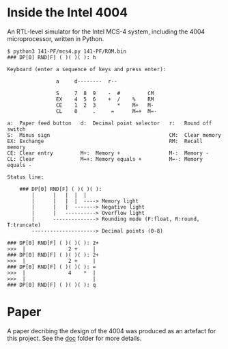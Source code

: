 # Inside the Intel 4004

An RTL-level simulator for the Intel MCS-4 system, including the 4004 microprocessor, written in Python.

    $ python3 141-PF/mcs4.py 141-PF/ROM.bin
    ### DP[0] RND[F] ( )( )( ): h

    Keyboard (enter a sequence of keys and press enter):

                    a     d--------  r--
                                
                    S     7  8  9    -  #         CM   
                    EX    4  5  6    +  /    %    RM
                    CE    1  2  3       *    M+   M-
                    CL    0     .     =      M=+  M=-

    a:  Paper feed button   d:  Decimal point selector   r:   Round off switch
    S:  Minus sign                                       CM:  Clear memory
    EX: Exchange                                         RM:  Recall memory
    CE: Clear entry         M+:  Memory +                M-:  Memory -
    CL: Clear               M=+: Memory equals +         M=-: Memory equals -

    Status line:

        ### DP[0] RND[F] ( )( )( ):
            |      |   |  |  |
            |      |   |  |  ----> Memory light          
            |      |   |  -------> Negative light
            |      |   ----------> Overflow light
            |      --------------> Rounding mode (F:float, R:round, T:truncate)
            ---------------------> Decimal points (0-8) 

    ### DP[0] RND[F] ( )( )( ): 2+
    >>>  |              2 +     |
    ### DP[0] RND[F] ( )( )( ): 2+
    >>>  |              2 +     |
    ### DP[0] RND[F] ( )( )( ): =
    >>>  |              4    *  |
    >>>  |                      |
    ### DP[0] RND[F] ( )( )( ): q
    
# Paper
A paper decribing the design of the 4004 was produced as an artefact for this project. See the [doc](./doc/) folder for more details. 
